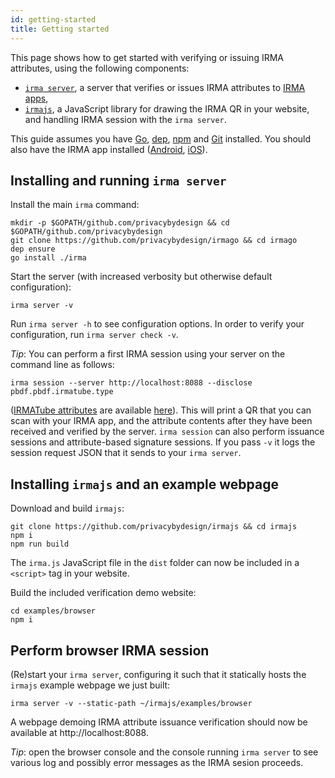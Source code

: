 ```yaml
---
id: getting-started
title: Getting started
---
```


This page shows how to get started with verifying or issuing IRMA attributes, using the following components:

 * [`irma server`](irma-server), a server that verifies or issues IRMA attributes to [IRMA apps](https://github.com/privacybydesign/irma_mobile),
 * [`irmajs`](irmajs), a JavaScript library for drawing the IRMA QR in your website, and handling IRMA session with the `irma server`.

This guide assumes you have [Go](https://golang.org/doc/install), [dep](https://golang.github.io/dep/docs/installation.html), [npm](https://docs.npmjs.com/cli/npm) and [Git](https://git-scm.com/) installed. You should also have the IRMA app installed ([Android](https://play.google.com/store/apps/details?id=org.irmacard.cardemu), [iOS](https://itunes.apple.com/nl/app/irma-authentication/id1294092994)).


## Installing and running `irma server`
Install the main `irma` command:
```shell
mkdir -p $GOPATH/github.com/privacybydesign && cd $GOPATH/github.com/privacybydesign
git clone https://github.com/privacybydesign/irmago && cd irmago
dep ensure
go install ./irma
```

Start the server (with increased verbosity but otherwise default configuration):
```shell
irma server -v
```
Run `irma server -h` to see configuration options. In order to verify your configuration, run `irma server check -v`.

*Tip*: You can perform a first IRMA session using your server on the command line as follows:
```shell
irma session --server http://localhost:8088 --disclose pbdf.pbdf.irmatube.type
```
([IRMATube attributes](https://privacybydesign.foundation/attribute-index/en/pbdf.pbdf.irmatube.html) are available [here](https://privacybydesign.foundation/demo/irmaTube/)). This will print a QR that you can scan with your IRMA app, and the attribute contents after they have been received and verified by the server. `irma session` can also perform issuance sessions and attribute-based signature sessions. If you pass  `-v` it logs the session request JSON that it sends to your `irma server`.


## Installing `irmajs` and an example webpage
Download and build `irmajs`:
```shell
git clone https://github.com/privacybydesign/irmajs && cd irmajs
npm i
npm run build
```

The `irma.js` JavaScript file in the `dist` folder can now be included in a `<script>` tag in your website.

Build the included verification demo website:
```shell
cd examples/browser
npm i
```


## Perform browser IRMA session

(Re)start your `irma server`, configuring it such that it statically hosts the `irmajs` example webpage we just built:
```shell
irma server -v --static-path ~/irmajs/examples/browser
```
A webpage demoing IRMA attribute issuance verification should now be available at http://localhost:8088.

*Tip*: open the browser console and the console running `irma server` to see various log and possibly error messages as the IRMA sesion proceeds.